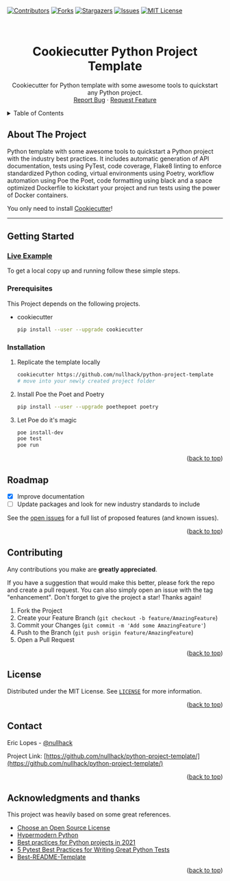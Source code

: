 <div id="top"></div>

<!-- PROJECT SHIELDS -->
<!--
*** I'm using markdown "reference style" links for readability.
*** Reference links are enclosed in brackets [ ] instead of parentheses ( ).
*** See the bottom of this document for the declaration of the reference variables
*** for contributors-url, forks-url, etc. This is an optional, concise syntax you may use.
*** https://www.markdownguide.org/basic-syntax/#reference-style-links
-->
[![Contributors][contributors-shield]][contributors-url]
[![Forks][forks-shield]][forks-url]
[![Stargazers][stars-shield]][stars-url]
[![Issues][issues-shield]][issues-url]
[![MIT License][license-shield]][license-url]



<!-- PROJECT LOGO -->
<br />
<div align="center">

  <h1 align="center"> Cookiecutter Python Project Template</h3>

  <p align="center">
    Cookiecutter for Python template with some awesome tools to quickstart any Python project.
    <br />
    <a href="https://github.com/nullhack/python-project-template/issues">Report Bug</a>
    ·
    <a href="https://github.com/nullhack/python-project-template/issues">Request Feature</a>
  </p>
</div>



<!-- TABLE OF CONTENTS -->
<details>
  <summary>Table of Contents</summary>
  <ol>
    <li>
      <a href="#about-the-project">About The Project</a>
    </li>
    <li>
      <a href="#getting-started">Getting Started</a>
      <ul>
        <li><a href="#prerequisites">Prerequisites</a></li>
        <li><a href="#installation">Installation</a></li>
      </ul>
    </li>
    <li><a href="#roadmap">Roadmap</a></li>
    <li><a href="#contributing">Contributing</a></li>
    <li><a href="#license">License</a></li>
    <li><a href="#contact">Contact</a></li>
    <li><a href="#acknowledgments">Acknowledgments</a></li>
  </ol>
</details>



<!-- ABOUT THE PROJECT -->
## About The Project

Python template with some awesome tools to quickstart a Python project with the industry best practices. 
It includes automatic generation of API documentation, tests using PyTest, code coverage, 
Flake8 linting to enforce standardized Python coding, virtual environments using Poetry, workflow automation using Poe the Poet, 
code formatting using black and a space optimized Dockerfile to kickstart your project and run tests using the power of Docker containers. 

You only need to install [Cookiecutter](https://cookiecutter.readthedocs.io/en/1.7.2/usage.html)!

---

<!-- GETTING STARTED -->
## Getting Started

### [Live Example](https://github.com/nullhack/python-project-example)

To get a local copy up and running follow these simple steps.

### Prerequisites

This Project depends on the following projects.
* cookiecutter
  ```sh
  pip install --user --upgrade cookiecutter
  ```

### Installation

1. Replicate the template locally
   ```sh
   cookiecutter https://github.com/nullhack/python-project-template
   # move into your newly created project folder
   ```
2. Install Poe the  Poet and Poetry
   ```sh
   pip install --user --upgrade poethepoet poetry
   ```
3. Let Poe do it's magic
   ```sh
   poe install-dev
   poe test
   poe run
   ```

<p align="right">(<a href="#top">back to top</a>)</p>


<!-- ROADMAP -->
## Roadmap

- [x] Improve documentation
- [ ] Update packages and look for new industry standards to include

See the [open issues](https://github.com/nullhack/python-project-template/issues) for a full list of proposed features (and known issues).

<p align="right">(<a href="#top">back to top</a>)</p>


<!-- CONTRIBUTING -->
## Contributing

Any contributions you make are **greatly appreciated**.

If you have a suggestion that would make this better, please fork the repo and create a pull request. You can also simply open an issue with the tag "enhancement".
Don't forget to give the project a star! Thanks again!

1. Fork the Project
2. Create your Feature Branch (`git checkout -b feature/AmazingFeature`)
3. Commit your Changes (`git commit -m 'Add some AmazingFeature'`)
4. Push to the Branch (`git push origin feature/AmazingFeature`)
5. Open a Pull Request

<p align="right">(<a href="#top">back to top</a>)</p>


<!-- LICENSE -->
## License

Distributed under the MIT License. See [`LICENSE`](https://github.com/nullhack/python-project-template/blob/main/LICENSE) for more information.

<p align="right">(<a href="#top">back to top</a>)</p>


<!-- CONTACT -->
## Contact

Eric Lopes - [@nullhack](https://github.com/nullhack)

Project Link: [https://github.com/nullhack/python-project-template/](https://github.com/nullhack/python-project-template/)

<p align="right">(<a href="#top">back to top</a>)</p>


<!-- ACKNOWLEDGMENTS -->
## Acknowledgments and thanks

This project was heavily based on some great references.

* [Choose an Open Source License](https://choosealicense.com)
* [Hypermodern Python](https://cjolowicz.github.io/posts/hypermodern-python-01-setup/)
* [Best practices for Python projects in 2021](https://mitelman.engineering/blog/python-best-practice/automating-python-best-practices-for-a-new-project/)
* [5 Pytest Best Practices for Writing Great Python Tests](https://www.nerdwallet.com/blog/engineering/5-pytest-best-practices/)
* [Best-README-Template](https://github.com/othneildrew/Best-README-Template)

<p align="right">(<a href="#top">back to top</a>)</p>


<!-- MARKDOWN LINKS & IMAGES -->
<!-- https://www.markdownguide.org/basic-syntax/#reference-style-links -->
[contributors-shield]: https://img.shields.io/github/contributors/nullhack/python-project-template.svg?style=for-the-badge
[contributors-url]: https://github.com/nullhack/python-project-template/graphs/contributors
[forks-shield]: https://img.shields.io/github/forks/nullhack/python-project-template.svg?style=for-the-badge
[forks-url]: https://github.com/nullhack/python-project-template/network/members
[stars-shield]: https://img.shields.io/github/stars/nullhack/python-project-template.svg?style=for-the-badge
[stars-url]: https://github.com/nullhack/python-project-template/stargazers
[issues-shield]: https://img.shields.io/github/issues/nullhack/python-project-template.svg?style=for-the-badge
[issues-url]: https://github.com/nullhack/python-project-template/issues
[license-shield]: https://img.shields.io/badge/license-MIT-green?style=for-the-badge
[license-url]: https://github.com/nullhack/python-project-template/blob/main/LICENSE.txt
